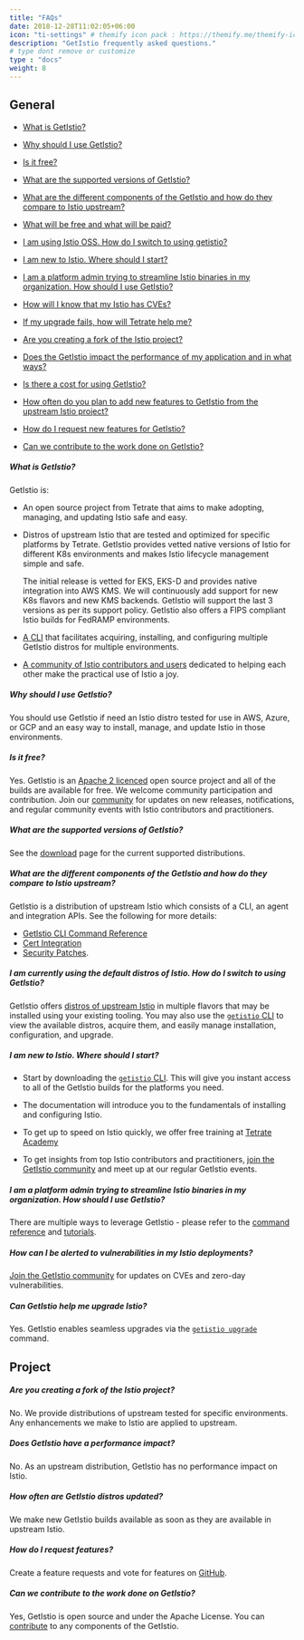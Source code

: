 ```yaml
---
title: "FAQs"
date: 2018-12-28T11:02:05+06:00
icon: "ti-settings" # themify icon pack : https://themify.me/themify-icons
description: "GetIstio frequently asked questions."
# type dont remove or customize
type : "docs"
weight: 8
---
```

## General

- [What is GetIstio?](#what-is-getistio)
- [Why should I use GetIstio?](#why-should-i-use-getistio)
- [Is it free?](#is-it-free)
- [What are the supported versions of GetIstio?](#what-are-the-supported-versions-of-getistio)
- [What are the different components of the GetIstio and how do they compare to Istio upstream?](#what-are-the-different-components-of-the-getistio-and-how-do-they-compare-to-istio-upstream)
- [What will be free and what will be paid?](#what-will-be-free-and-what-will-be-paid)
- [I am using Istio OSS. How do I switch to using getistio?](#i-am-using-istio-oss-how-do-i-switch-to-using-getistio)
- [I am new to Istio. Where should I start?](#i-am-new-to-istio-where-should-i-start)
- [I am a platform admin trying to streamline Istio binaries in my organization. How should I use GetIstio?](#i-am-a-platform-admin-trying-to-streamline-istio-binaries-in-my-organization-how-should-i-use-getistio)
- [How will I know that my Istio has CVEs?](#how-will-i-know-that-my-istio-has-cves)
- [If my upgrade fails, how will Tetrate help me?](#if-my-upgrade-fails-how-will-tetrate-help-me)



- [Are you creating a fork of the Istio project?](#are-you-creating-a-fork-of-the-istio-project)
- [Does the GetIstio impact the performance of my application and in what ways?](#does-the-getistio-impact-the-performance-of-my-application-and-in-what-ways)
- [Is there a cost for using GetIstio?](#is-there-a-cost-for-using-getistio)
- [How often do you plan to add new features to GetIstio from the upstream Istio project?](#how-often-do-you-plan-to-add-new-features-to-getistio-from-the-upstream-istio-project)
- [How do I request new features for GetIstio?](#how-do-i-request-new-features-for-getistio)
- [Can we contribute to the work done on GetIstio?](#can-we-contribute-to-the-work-done-on-getistio)

##### What is GetIstio?
GetIstio is:

* An open source project from Tetrate that aims to make adopting, managing, and updating Istio safe and easy.

* Distros of upstream Istio that are tested and optimized for specific platforms by Tetrate. GetIstio provides 
  vetted native versions of Istio for different K8s environments and makes Istio lifecycle management simple and safe.  
  
  The initial release is vetted for EKS, EKS-D and provides native integration into AWS KMS. We will continuously add 
  support for new K8s flavors and new KMS backends. GetIstio will support the last 3 versions as per its support policy. 
  GetIstio also offers a FIPS compliant Istio builds for FedRAMP environments.

* [A CLI](/getistio-cli) that facilitates acquiring, installing, and configuring multiple GetIstio distros for multiple 
   environments.

* [A community of Istio contributors and users](/community) dedicated to helping each other make the practical use of 
  Istio a joy. 

##### Why should I use GetIstio?
You should use GetIstio if need an Istio distro tested for use in AWS, Azure, or GCP and an easy way to install, 
manage, and update Istio in those environments.

##### Is it free?
Yes. GetIstio is an [Apache 2 licenced](https://www.apache.org/licenses/LICENSE-2.0) open source project and 
all of the builds are available for free. We welcome community participation and contribution. Join our 
[community](/community) for updates on new releases, notifications, and regular community events with Istio 
contributors and practitioners.

##### What are the supported versions of GetIstio?
See the [download](/download) page for the current supported distributions.

##### What are the different components of the GetIstio and how do they compare to Istio upstream?
GetIstio is a distribution of upstream Istio which consists of a CLI, an agent and integration APIs. See the following
for more details:

* [GetIstio CLI Command Reference](/getistio-cli/reference/getistio)
* [Cert Integration](/istio-ca-certs-integrations)
* [Security Patches](/download).

##### I am currently using the default distros of Istio. How do I switch to using GetIstio?
GetIstio offers [distros of upstream Istio](/download) in multiple flavors that may be installed using your existing
tooling. You may also use the [`getistio` CLI](/getistio-cli) to view the available distros, acquire them, and easily 
manage installation, configuration, and upgrade.

##### I am new to Istio. Where should I start?
* Start by downloading the [`getistio` CLI](/getistio-cli). This will give you instant access to all of the GetIstio 
  builds for the platforms you need.

* The documentation will introduce you to the fundamentals of installing and configuring Istio.

* To get up to speed on Istio quickly, we offer free training at 
  [Tetrate Academy](https://academy.tetrate.io/courses/istio-fundamentals)
  
* To get insights from top Istio contributors and practitioners, [join the GetIstio community](/community) and meet up
  at our regular GetIstio events.
  
##### I am a platform admin trying to streamline Istio binaries in my organization. How should I use GetIstio?
There are multiple ways to leverage GetIstio - please refer to the 
[command reference](/getistio-cli/reference/getistio) and [tutorials](/istio-tutorials).

##### How can I be alerted to vulnerabilities in my Istio deployments?
[Join the GetIstio community](/community) for updates on CVEs and zero-day vulnerabilities.

##### Can GetIstio help me upgrade Istio?
Yes. GetIstio enables seamless upgrades via the [`getistio upgrade`](/getistio-cli/reference/getistio_update) command. 

## Project

#####  Are you creating a fork of the Istio project?
No. We provide distributions of upstream tested for specific environments. Any enhancements we make to Istio are applied 
to upstream.

##### Does GetIstio have a performance impact?
No. As an upstream distribution, GetIstio has no performance impact on Istio.

##### How often are GetIstio distros updated?
We make new GetIstio builds available as soon as they are available in upstream Istio.

##### How do I request features?
Create a feature requests and vote for features on [GitHub](https://github.com/tetratelabs/getistio).

##### Can we contribute to the work done on GetIstio?
Yes, GetIstio is open source and under the Apache License. You can [contribute](/community/building-and-testing) to any components of the GetIstio.

